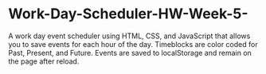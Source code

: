 # Work-Day-Scheduler-HW-Week-5-
A work day event scheduler using HTML, CSS, and JavaScript that allows you to save events for each hour of the day. 
Timeblocks are color coded for Past, Present, and Future. 
Events are saved to localStorage and remain on the page after reload.
